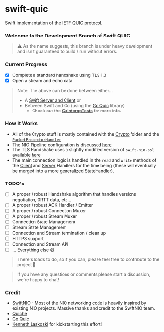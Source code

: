# swift-quic

Swift implementation of the IETF [QUIC](https://quicwg.github.io/) protocol.


### Welcome to the Development Branch of Swift QUIC
> ⚠️ As the name suggests, this branch is under heavy development and isn't guaranteed to build / run without errors.

### Current Progress
- [x] Complete a standard handshake using TLS 1.3
- [x] Open a stream and echo data
> Note: The above can be done between either...
>    - A [Swift Server and Client](https://github.com/kennethlaskoski/swift-quic/tree/develop/Tests/QuicTests/NIOTests/HandshakeTests.swift) or
>    - Between Swift and Go (using the [Go Quic](https://github.com/quic-go/quic-go) library)
>        - Check out the [GoInteropTests](https://github.com/kennethlaskoski/swift-quic/tree/develop/Tests/QuicTests/NIOTests/GoInteropTests) for more info.

### How It Works
- All of the Crypto stuff is mostly contained with the [Crypto](https://github.com/swift-quic/swift-quic/tree/develop/Sources/Quic/Crypto) folder and the [`PacketProtectorHandler`](https://github.com/swift-quic/swift-quic/blob/develop/Sources/Quic/NIO/Connection/Handlers/PacketProtectorHandler.swift)
- The NIO Pipeline configuration is discussed [here](https://github.com/swift-quic/swift-quic/discussions/6)
- The TLS Handshake uses a slightly modified version of `swift-nio-ssl` available [here](https://github.com/btoms20/swift-nio-ssl)
- The main connection logic is handled in the `read` and `write` methods of the [Client](https://github.com/swift-quic/swift-quic/blob/develop/Sources/Quic/NIO/Connection/Handlers/ClientHandler.swift) and [Server](https://github.com/swift-quic/swift-quic/blob/develop/Sources/Quic/NIO/Connection/Handlers/ServerHandler.swift) Handlers for the time being (these will eventually be merged into a more generalized StateHandler). 

### TODO's
- [ ] A proper / robust Handshake algorithm that handles versions negotiation, 0RTT data, etc...
- [ ] A proper / robust ACK Handler / Emitter
- [ ] A proper / robust Connection Muxer
- [ ] A proper / robust Stream Muxer
- [ ] Connection State Management
- [ ] Stream State Management
- [ ] Connection and Stream termination / clean up
- [ ] HTTP3 support
- [ ] Connection and Stream API
- [ ] ... Everything else 😅
> There's loads to do, so if you can, please feel free to contribute to the project 🤝

> If you have any questions or comments please start a discussion, we're happy to chat!

### Credit
- [SwiftNIO](https://github.com/apple/swift-nio) - Most of the NIO networking code is heavily inspired by existing NIO projects. Massive thanks and credit to the SwiftNIO team.
- [Quiche](https://github.com/cloudflare/quiche/tree/master)
- [Go Quic](https://github.com/quic-go/quic-go)
- [Kenneth Laskoski](https://github.com/kennethlaskoski) for kickstarting this effort!
